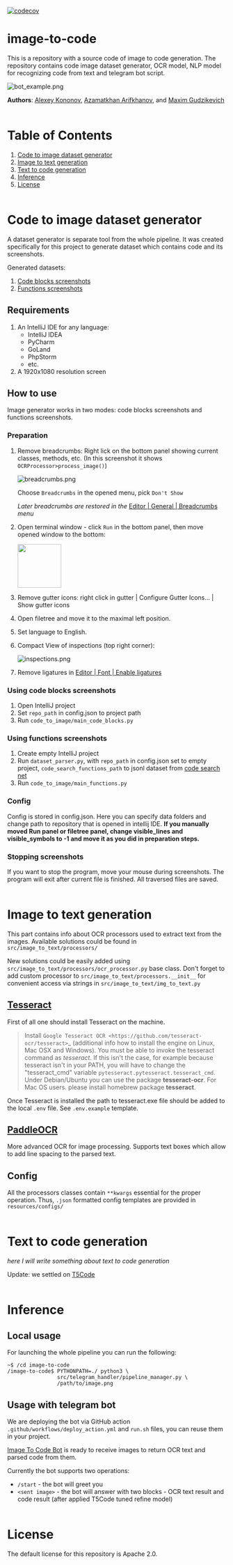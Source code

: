 [![codecov](https://codecov.io/gh/gudarikon/image-to-code/branch/master/graph/badge.svg?token=JP2U7KJIGV)](https://codecov.io/gh/gudarikon/image-to-code)

# image-to-code

This is a repository with a source code of image to code generation. The repository contains code image dataset generator, OCR model, NLP model for recognizing code from text and telegram bot script.

![bot_example.png](resources/images/bot_example.png)

**Authors**: [Alexey Kononov](https://github.com/llesha), [Azamatkhan Arifkhanov](https://github.com/Sm1Ling), and [Maxim Gudzikevich](https://github.com/MassterMax)
<br/><br/>



# Table of Contents

1. [Code to image dataset generator](#Code-to-image-dataset-generator)
2. [Image to text generation](#Image-to-text-generation)
3. [Text to code generation](#Text-to-code-generation)
4. [Inference](#Inference)
4. [License](#License)
<br/><br/>



# Code to image dataset generator

A dataset generator is separate tool from the whole pipeline. It was created specifically for this
project to generate dataset which contains code and its screenshots.

Generated datasets:

1. [Code blocks screenshots](https://www.kaggle.com/datasets/alexeykononov5041/java-code-screenshots)
2. [Functions screenshots](https://www.kaggle.com/datasets/alexeykononov5041/java-code-search-net-function-screenshots)

## Requirements

1. An IntelliJ IDE for any language:
    * IntelliJ IDEA
    * PyCharm
    * GoLand
    * PhpStorm
    * etc.
2. A 1920x1080 resolution screen

## How to use

Image generator works in two modes: code blocks screenshots and functions screenshots.

### Preparation

1. Remove breadcrumbs:
   Right lick on the bottom panel showing current classes, methods, etc. (In this screenshot it
   shows `OCRProcessor>process_image()`)

   ![breadcrumbs.png](resources/images/breadcrumbs.png)

   Choose `Breadcrumbs` in the opened menu, pick `Don't Show`

   *Later breadcrumbs are restored in
   the* [Editor | General | Breadcrumbs](https://www.jetbrains.com/help/pycharm/settings-editor-breadcrumbs.html)
   *menu*

2. Open terminal window - click `Run` in the bottom panel, then move opened window to the bottom:

   <img src="resources/images/run.png" width="100" />

3. Remove gutter icons: right click in gutter | Configure Gutter Icons... | Show gutter icons
4. Open filetree and move it to the maximal left position.
5. Set language to English.
6. Compact View of inspections (top right corner):

   ![inspections.png](resources/images/inspections.png)

7. Remove ligatures
   in [Editor | Font | Enable ligatures](https://www.jetbrains.com/webstorm/guide/tips/font-ligatures/)

### Using code blocks screenshots

1. Open IntelliJ project
2. Set `repo_path` in config.json to project path
3. Run `code_to_image/main_code_blocks.py`

### Using functions screenshots

1. Create empty IntelliJ project
2. Run `dataset_parser.py`, with `repo_path` in config.json set to empty
   project, `code_search_functions_path` to jsonl dataset
   from [code search net](https://huggingface.co/datasets/code_search_net)
3. Run `code_to_image/main_functions.py`

### Config

Config is stored in config.json. Here you can specify data folders and change path to repository
that is opened in intellij IDE. **If you manually moved Run panel or filetree panel, change
visible_lines and visible_symbols to -1 and move it as you did in preparation steps.**

### Stopping screenshots

If you want to stop the program, move your mouse during screenshots. The program will exit after
current file is finished. All traversed files are saved.
<br/><br/>



# Image to text generation

This part contains info about OCR processors used to extract text from the images.
Available solutions could be found in `src/image_to_text/processors/`

New solutions could be easily added using `src/image_to_text/processors/ocr_processor.py` base class. Don't forget to add custom processor to `src/image_to_text/processors.__init__` for convenient access via strings in `src/image_to_text/img_to_text.py `

## [Tesseract](https://github.com/tesseract-ocr/tesseract)


First of all one should install Tesseract on the machine.

> Install `Google Tesseract OCR <https://github.com/tesseract-ocr/tesseract>`_
  (additional info how to install the engine on Linux, Mac OSX and Windows).
  You must be able to invoke the tesseract command as *tesseract*. If this
  isn't the case, for example because tesseract isn't in your PATH, you will
  have to change the "tesseract_cmd" variable ``pytesseract.pytesseract.tesseract_cmd``.
  Under Debian/Ubuntu you can use the package **tesseract-ocr**.
  For Mac OS users. please install homebrew package **tesseract**.

Once Tesseract is installed the path to tesseract.exe file should be added to the local `.env` file. See `.env.example` template.
  
## [PaddleOCR](https://github.com/PaddlePaddle/PaddleOCR)

More advanced OCR for image processing. Supports text boxes which allow to add line spacing to the parsed text.

## Config

All the processors classes contain `**kwargs` essential for the proper operation. Thus, `.json` formatted config templates are provided in `resources/configs/` 
<br/><br/>



# Text to code generation

*here I will write something about text to code generation*

Update: we settled on [T5Code](https://github.com/salesforce/CodeT5)
<br/><br/>



# Inference

## Local usage

For launching the whole pipeline you can run the following:

```shell
~$ /cd image-to-code
/image-to-code$ PYTHONPATH=./ python3 \
                src/telegram_handler/pipeline_manager.py \
                /path/to/image.png
```

## Usage with telegram bot

We are deploying the bot via GitHub action `.github/workflows/deploy_action.yml` and `run.sh` files, you can reuse them in your project.

[Image To Code Bot](https://t.me/image_to_code_bot) is ready to receive images to return OCR text and parsed code from them.

Currently the bot supports two operations: 
  - `/start` - the bot will greet you
  - `<sent image>` - the bot will answer with two blocks - OCR text result and code result (after applied T5Code tuned refine model)
 <br/><br/>



 # License

The default license for this repository is Apache 2.0.
